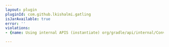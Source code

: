 ```yaml
---
layout: plugin
pluginId: com.github.lkishalmi.gatling
isJarAvailable: true
error: ''
violations:
- {name: Using internal APIS (instantiate) org/gradle/api/internal/ConventionTask}

---
```

